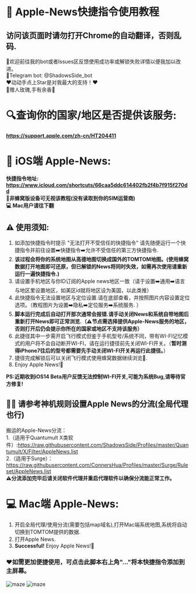 # 🍎 Apple-News快捷指令使用教程 
## 访问该页面时请勿打开Chrome的自动翻译，否则乱码.

👏欢迎前往我的bot或者Issues区反馈使用成功率或解锁失败详情以便我加以改进。  
🤖Telegram bot:  @ShadowsSide_bot  
❤️动动手点上Star是对我最大的支持！❤️  
🌹赠人玫瑰,手有余香🌹  

# 🔍查询你的国家/地区是否提供该服务:
**https://support.apple.com/zh-cn/HT204411**

# 📱 iOS端 Apple-News:
**快捷指令地址:
https://www.icloud.com/shortcuts/66caa5ddc614402fb2f4b7f915f270dd**  
**🐝非蜂窝版设备可无视该教程(没有读取到你的SIM运营商)**  
**💻 Mac用户请往下翻**

## ⚠️ 使用须知:  
1. 如添加快捷指令时提示 "无法打开不受信任的快捷指令" 请先随便运行一个快捷指令并前往设置➡️快捷指令➡️允许不受信任的第三方快捷指令.  
2. **该过程会将你的系统地图从高德地图切换成国外的TOMTOM地图。(使用蜂窝数据打开地图即可还原，但已解锁的News将同时失效，如需再次使用请重新运行一遍快捷指令.)**  
3. 请设置手机地区与你ID订阅的Apple news地区一致（请于设置➡️通用➡️语言与地区里设置地区，如美区id就将地区设为美国，以此类推）  
4. 此快捷指令无法设置地区与定位设置.请在底部查看，并按照图片内容设置定位选项。（教程图片为设置➡️隐私➡️定位服务➡️系统服务. ）
5. **脚本运行完成后自动打开那次通常会报错.请手动关闭News和系统自带地图后重新打开News即可正常浏览.（⚠️节点需选择提供Apple-News服务的地区，否则打开后仍会提示你所在的国家或地区不支持该服务）**
6. 此捷径其中一步需开启飞行模式但鉴于手机型号/系统不同，带有WI-FI记忆模式的用户将不会自动断开WI-FI，请在运行捷径前先关闭WI-FI开关。（**暂时测得iPhone7往后的型号都需要先手动关闭WI-FI开关再运行此捷径。**） 
7. 捷径完成解锁后可以关闭飞行模式使用蜂窝数据继续浏览🥳.
8. Enjoy Apple News!🎉

**PS:近期收到iOS14 Beta用户反馈无法控制WI-FI开关,可能为系统Bug,请等待官方修复!**

## 💁🏻‍ 请参考神机规则设置Apple News的分流(全局代理也行)  

搬运的Apple-News分流：  
1.（适用于Quantumult X类软件）:https://raw.githubusercontent.com/ShadowsSide/Profiles/master/Quantumult/X/Filter/AppleNews.list  
2.（适用于Surge）：https://raw.githubusercontent.com/ConnersHua/Profiles/master/Surge/Ruleset/AppleNews.list  
**⚠️分流添加完毕后请关闭软件代理并重启代理软件以确保分流能正常工作。**  


# 💻 Mac端 Apple-News:
1. 开启全局代理/使用分流(需要包括map域名),打开Mac端系统地图,系统将自动切换到TOMTOM提供的数据. 
2. 打开Apple News.  
3. **Successful!** Enjoy Apple News!🎉


### ❤️如需更加便捷使用，可点击此脚本右上角"..."将本快捷指令添加到主屏幕。  

 
![maze](https://github.com/ShadowsSide/-Apple-New/blob/master/IMAGE%202020-06-02%2001:43:20.jpg)
![maze](https://github.com/ShadowsSide/-Apple-New/blob/master/IMAGE%202020-06-02%2001:43:24.jpg)   
